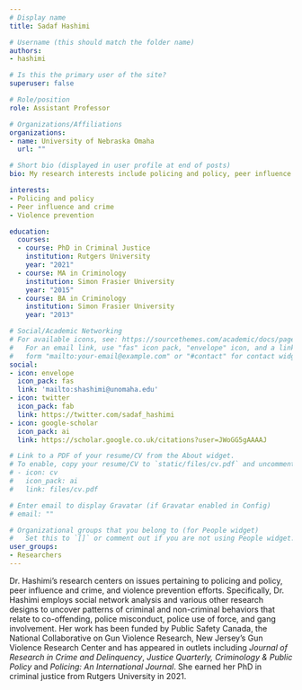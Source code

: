```yaml
---
# Display name
title: Sadaf Hashimi

# Username (this should match the folder name)
authors:
- hashimi

# Is this the primary user of the site?
superuser: false

# Role/position
role: Assistant Professor

# Organizations/Affiliations
organizations:
- name: University of Nebraska Omaha
  url: ""

# Short bio (displayed in user profile at end of posts)
bio: My research interests include policing and policy, peer influence and crime, and violence prevention efforts.

interests:
- Policing and policy
- Peer influence and crime
- Violence prevention

education:
  courses:
  - course: PhD in Criminal Justice
    institution: Rutgers University
    year: "2021"
  - course: MA in Criminology
    institution: Simon Frasier University
    year: "2015"
  - course: BA in Criminology
    institution: Simon Frasier University
    year: "2013"

# Social/Academic Networking
# For available icons, see: https://sourcethemes.com/academic/docs/page-builder/#icons
#   For an email link, use "fas" icon pack, "envelope" icon, and a link in the
#   form "mailto:your-email@example.com" or "#contact" for contact widget.
social:
- icon: envelope
  icon_pack: fas
  link: 'mailto:shashimi@unomaha.edu'
- icon: twitter
  icon_pack: fab
  link: https://twitter.com/sadaf_hashimi
- icon: google-scholar
  icon_pack: ai
  link: https://scholar.google.co.uk/citations?user=JWoGG5gAAAAJ

# Link to a PDF of your resume/CV from the About widget.
# To enable, copy your resume/CV to `static/files/cv.pdf` and uncomment the lines below.
# - icon: cv
#   icon_pack: ai
#   link: files/cv.pdf

# Enter email to display Gravatar (if Gravatar enabled in Config)
# email: ""

# Organizational groups that you belong to (for People widget)
#   Set this to `[]` or comment out if you are not using People widget.
user_groups:
- Researchers
---
```


Dr. Hashimi’s research centers on issues pertaining to policing and policy, peer influence and crime, and violence prevention efforts. Specifically, Dr. Hashimi employs social network analysis and various other research designs to uncover patterns of criminal and non-criminal behaviors that relate to co-offending, police misconduct, police use of force, and gang involvement. Her work has been funded by Public Safety Canada, the National Collaborative on Gun Violence Research, New Jersey’s Gun Violence Research Center and has appeared in outlets including *Journal of Research in Crime and Delinquency*, *Justice Quarterly,* *Criminology & Public Policy* and *Policing: An International Journal*. She earned her PhD in criminal justice from Rutgers University in 2021.